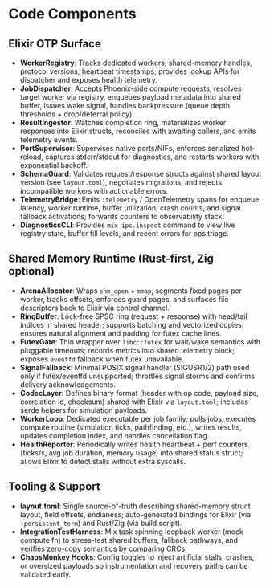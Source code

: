 # Code Components

## Elixir OTP Surface
- **WorkerRegistry**: Tracks dedicated workers, shared-memory handles, protocol versions, heartbeat timestamps; provides lookup APIs for dispatcher and exposes health telemetry.
- **JobDispatcher**: Accepts Phoenix-side compute requests, resolves target worker via registry, enqueues payload metadata into shared buffer, issues wake signal, handles backpressure (queue depth thresholds + drop/deferral policy).
- **ResultIngestor**: Watches completion ring, materializes worker responses into Elixir structs, reconciles with awaiting callers, and emits telemetry events.
- **PortSupervisor**: Supervises native ports/NIFs, enforces serialized hot-reload, captures stderr/stdout for diagnostics, and restarts workers with exponential backoff.
- **SchemaGuard**: Validates request/response structs against shared layout version (see `layout.toml`), negotiates migrations, and rejects incompatible workers with actionable errors.
- **TelemetryBridge**: Emits `:telemetry` / OpenTelemetry spans for enqueue latency, worker runtime, buffer utilization, crash counts, and signal fallback activations; forwards counters to observability stack.
- **DiagnosticsCLI**: Provides `mix ipc.inspect` command to view live registry state, buffer fill levels, and recent errors for ops triage.

## Shared Memory Runtime (Rust-first, Zig optional)
- **ArenaAllocator**: Wraps `shm_open` + `mmap`, segments fixed pages per worker, tracks offsets, enforces guard pages, and surfaces file descriptors back to Elixir via control channel.
- **RingBuffer**: Lock-free SPSC ring (request + response) with head/tail indices in shared header; supports batching and vectorized copies; ensures natural alignment and padding for futex cache lines.
- **FutexGate**: Thin wrapper over `libc::futex` for wait/wake semantics with pluggable timeouts; records metrics into shared telemetry block; exposes `eventfd` fallback when futex unavailable.
- **SignalFallback**: Minimal POSIX signal handler (SIGUSR1/2) path used only if futex/eventfd unsupported; throttles signal storms and confirms delivery acknowledgements.
- **CodecLayer**: Defines binary format (header with op code, payload size, correlation id, checksum) shared with Elixir via `layout.toml`; includes serde helpers for simulation payloads.
- **WorkerLoop**: Dedicated executable per job family; pulls jobs, executes compute routine (simulation ticks, pathfinding, etc.), writes results, updates completion index, and handles cancellation flag.
- **HealthReporter**: Periodically writes health heartbeat + perf counters (ticks/s, avg job duration, memory usage) into shared status struct; allows Elixir to detect stalls without extra syscalls.

## Tooling & Support
- **layout.toml**: Single source-of-truth describing shared-memory struct layout, field offsets, endianess; auto-generated bindings for Elixir (via `:persistent_term`) and Rust/Zig (via build script).
- **IntegrationTestHarness**: Mix task spinning loopback worker (mock compute fn) to stress-test shared buffers, fallback pathways, and verifies zero-copy semantics by comparing CRCs.
- **ChaosMonkey Hooks**: Config toggles to inject artificial stalls, crashes, or oversized payloads so instrumentation and recovery paths can be validated early.
